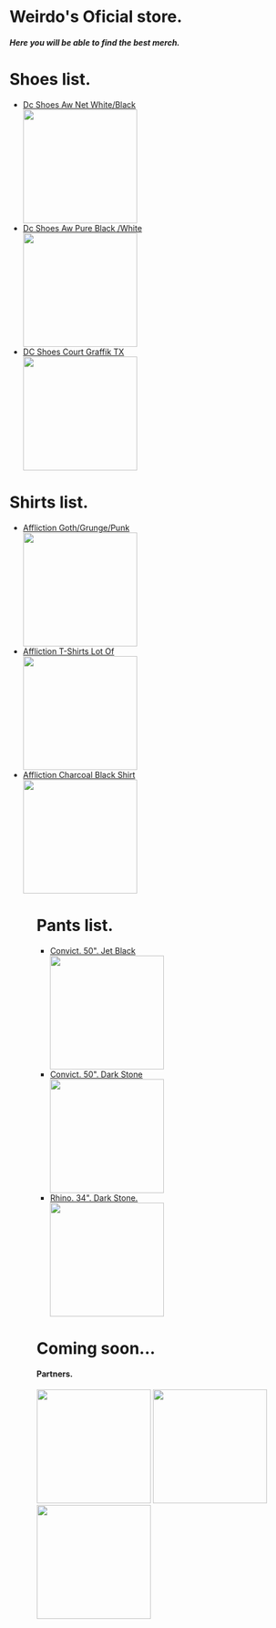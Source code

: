 <!DOCTYPE html>
<html>
<body>
<h1>Weirdo's Oficial store.</h1>
<h5>Here you will be able to find the <strong>best</strong> merch.</h5>
<h1>Shoes list.</h1>
<ul>
  <li><a href=https://www.lokalskate.com.br/tenis/dc/tenis-dc-shoes-aw-net-whiteblack>Dc Shoes Aw Net White/Black<a></li>
<img src=https://photos6.spartoo.pt/photos/232/23262988/23262988_500_A.jpg Width="200" Height="200">
<li><a href=https://www.tribalskateshop.com.br/tenis-dc-aw-pure-black-white/p>Dc Shoes Aw Pure Black /White<a></li>
<img src=https://static.tribalskateshop.com.br/produto/multifotos/837185023_4_837185023.png Width="200" Height="200">
<li><a href=https://www.netshoes.com.br/dc-tenis-dc-shoes-court-graffik-tx-AB2-0640-006-44>DC Shoes Court Graffik TX</a></li>
<img src=https://static.netshoes.com.br/produtos/dc-tenis-dc-shoes-court-graffik-tx/06/AB2-0640-006/AB2-0640-006_zoom1.jpg?ts=1630714103&ims=544x Width="200" Height="200">
</ul>
<h1>Shirts list.</h1>
<ul>
<li><a href=https://www.carousell.ph/p/affliction-goth-grunge-punk-shirt-1182484317/>Affliction Goth/Grunge/Punk<a></li>
<img src=https://media.karousell.com/media/photos/products/2022/9/2/affliction_gothgrungepunk_shir_1662148654_97a96164_progressive.jpg Width="200" Height="200">
<li><a href=https://discountbloc.ru/archive/products/w2zwxzvxyyzx.html>Affliction T-Shirts Lot Of</a></li>
<img src=https://i.ebayimg.com/images/g/0v4AAOSwyNpkOWkZ/s-l1600.jpg Width="200" Height="200">
<li><a href=https://www.ebay.com/itm/255879533384>Affliction Charcoal Black Shirt</a></li>
<img src=https://i.ebayimg.com/images/g/6PwAAOSwaMtjmpNx/s-l1200.webp Width="200" Height="200">
<ul>
<h1>Pants list.</h1>
<ul>
<li><a href=https://jnco.com/products/convict-black>Convict. 50". Jet Black</a></li>
<img src=https://jnco.com/cdn/shop/files/20230621_EcommShoot_JNCO_KenM_1185_grande.jpg?v=1687990267 Width="200" Height="200">
<li><a href=https://jnco.com/products/convict-50-dark-stone>Convict. 50". Dark Stone</a></li>
<img src=https://jnco.com/cdn/shop/files/20230621_EcommShoot_JNCO_KenM_1150_grande.jpg?v=1687990189 Width="200" Height="200">
<li><a href=https://jnco.com/products/rhino-34-dark-stone>Rhino. 34". Dark Stone.</a></li>
<img src=https://jnco.com/cdn/shop/files/20230622_EcommShoot_JNCO_KenM_0351_grande.jpg?v=1687990936 Width="200" Height="200">
</ul>
<h1>Coming soon...</h1>
<h4>Partners.</h4>
<img src=https://w7.pngwing.com/pngs/52/833/png-transparent-dc-shoe-co-usa-hd-logo.png Width="200" Height="200">
<img src=https://www.afflictionclothing.com/cdn/shop/files/AFF-LOGO_ed19edea-c4b0-48ee-92b2-df74bcad19da_2048x.png?v=1613639487 Width="200" Height="200">
<img src=https://www.pressrelease.com/files/4d/66/74daac62bc42f29d88117b8460f3.png Width="200" Height="200">
<link rel="stylesheet" href="mystyle.css">
</body>
</html>
